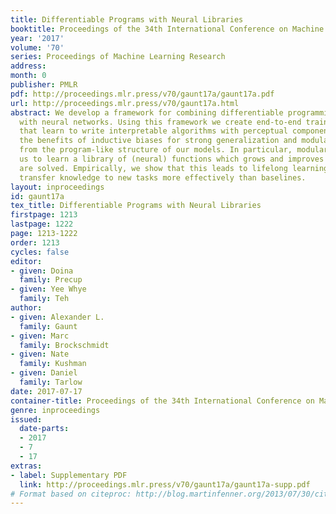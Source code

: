 ```yaml
---
title: Differentiable Programs with Neural Libraries
booktitle: Proceedings of the 34th International Conference on Machine Learning
year: '2017'
volume: '70'
series: Proceedings of Machine Learning Research
address: 
month: 0
publisher: PMLR
pdf: http://proceedings.mlr.press/v70/gaunt17a/gaunt17a.pdf
url: http://proceedings.mlr.press/v70/gaunt17a.html
abstract: We develop a framework for combining differentiable programming languages
  with neural networks. Using this framework we create end-to-end trainable systems
  that learn to write interpretable algorithms with perceptual components. We explore
  the benefits of inductive biases for strong generalization and modularity that come
  from the program-like structure of our models. In particular, modularity allows
  us to learn a library of (neural) functions which grows and improves as more tasks
  are solved. Empirically, we show that this leads to lifelong learning systems that
  transfer knowledge to new tasks more effectively than baselines.
layout: inproceedings
id: gaunt17a
tex_title: Differentiable Programs with Neural Libraries
firstpage: 1213
lastpage: 1222
page: 1213-1222
order: 1213
cycles: false
editor:
- given: Doina
  family: Precup
- given: Yee Whye
  family: Teh
author:
- given: Alexander L.
  family: Gaunt
- given: Marc
  family: Brockschmidt
- given: Nate
  family: Kushman
- given: Daniel
  family: Tarlow
date: 2017-07-17
container-title: Proceedings of the 34th International Conference on Machine Learning
genre: inproceedings
issued:
  date-parts:
  - 2017
  - 7
  - 17
extras:
- label: Supplementary PDF
  link: http://proceedings.mlr.press/v70/gaunt17a/gaunt17a-supp.pdf
# Format based on citeproc: http://blog.martinfenner.org/2013/07/30/citeproc-yaml-for-bibliographies/
---
```

